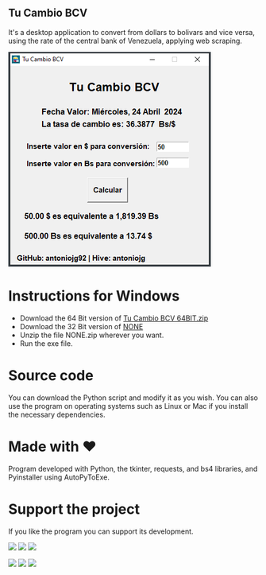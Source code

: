 ## Tu Cambio BCV

It's a desktop application to convert from dollars to bolivars and vice versa, using the rate of the central bank of Venezuela, applying web scraping.

![program-window](program-window.png)

# Instructions for Windows
- Download the 64 Bit version of [Tu Cambio BCV 64BIT.zip](https://github.com/AntonioJG92/Tu-Cambio-BCV/raw/main/Tu%20Cambio%20BCV%2064BIT.zip)
- Download the 32 Bit version of [NONE]()
- Unzip the file NONE.zip wherever you want.
- Run the exe file.

# Source code
You can download the Python script and modify it as you wish. You can also use the program on operating systems such as Linux or Mac if you install the necessary dependencies.

# Made with ❤️
Program developed with Python, the tkinter, requests, and bs4 libraries, and Pyinstaller using AutoPyToExe.

# Support the project
If you like the program you can support its development.

[![](https://img.shields.io/badge/1%20HIVE-8e8e8e?style=for-the-badge&labelColor=101010)](https://hivesigner.com/sign/transfer?to=antoniojg&amount=1%20HIVE) [![](https://img.shields.io/badge/5%20HIVE-8e8e8e?style=for-the-badge&labelColor=101010)](https://hivesigner.com/sign/transfer?to=antoniojg&amount=5%20HIVE) [![](https://img.shields.io/badge/10%20HIVE-8e8e8e?style=for-the-badge&labelColor=101010)](https://hivesigner.com/sign/transfer?to=antoniojg&amount=10%20HIVE)

[![](https://img.shields.io/badge/1%20HBD-8e8e8e?style=for-the-badge&labelColor=101010)](https://hivesigner.com/sign/transfer?to=antoniojg&amount=1%20HBD) [![](https://img.shields.io/badge/5%20HBD-8e8e8e?style=for-the-badge&labelColor=101010)](https://hivesigner.com/sign/transfer?to=antoniojg&amount=5%20HBD) [![](https://img.shields.io/badge/10%20HBD-8e8e8e?style=for-the-badge&labelColor=101010)](https://hivesigner.com/sign/transfer?to=antoniojg&amount=10%20HBD)
